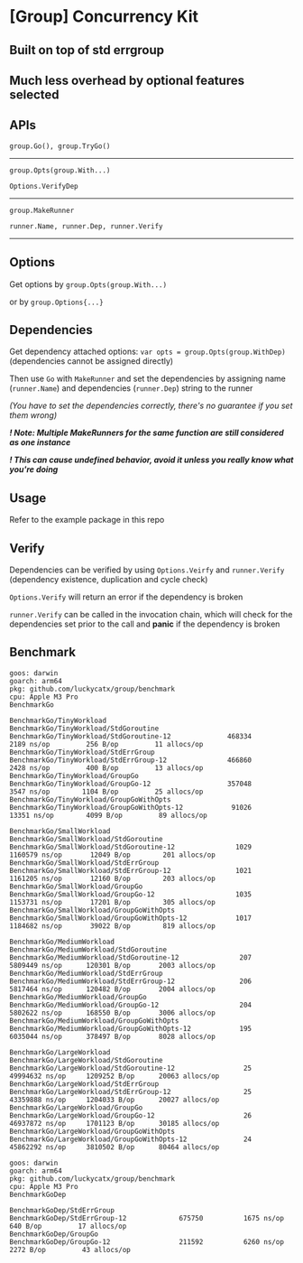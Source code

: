 # [Group] Concurrency Kit

## Built on top of std errgroup
## Much less overhead by optional features selected

## APIs
`group.Go(), group.TryGo()`

---

`group.Opts(group.With...)`

`Options.VerifyDep`

---

`group.MakeRunner`

`runner.Name, runner.Dep, runner.Verify`

---

## Options
Get options by `group.Opts(group.With...)`

or by `group.Options{...}`

## Dependencies
Get dependency attached options: `var opts = group.Opts(group.WithDep)` (dependencies cannot be assigned directly)

Then use `Go` with `MakeRunner` and set the dependencies by assigning name (`runner.Name`) and dependencies (`runner.Dep`) string to the runner

*(You have to set the dependencies correctly, there's no guarantee if you set them wrong)*

***! Note: Multiple MakeRunners for the same function are still considered as one instance***

***! This can cause undefined behavior, avoid it unless you really know what you're doing***

## Usage
Refer to the example package in this repo

## Verify
Dependencies can be verified by using `Options.Veirfy` and `runner.Verify` (dependency existence, duplication and cycle check)

`Options.Verify` will return an error if the dependency is broken

`runner.Verify` can be called in the invocation chain, which will check for the dependencies set prior to the call and **panic** if the dependency is broken

## Benchmark
```
goos: darwin
goarch: arm64
pkg: github.com/luckycatx/group/benchmark
cpu: Apple M3 Pro
BenchmarkGo

BenchmarkGo/TinyWorkload
BenchmarkGo/TinyWorkload/StdGoroutine
BenchmarkGo/TinyWorkload/StdGoroutine-12         	  468334	      2189 ns/op	     256 B/op	      11 allocs/op
BenchmarkGo/TinyWorkload/StdErrGroup
BenchmarkGo/TinyWorkload/StdErrGroup-12          	  466860	      2428 ns/op	     400 B/op	      13 allocs/op
BenchmarkGo/TinyWorkload/GroupGo
BenchmarkGo/TinyWorkload/GroupGo-12              	  357048	      3547 ns/op	    1104 B/op	      25 allocs/op
BenchmarkGo/TinyWorkload/GroupGoWithOpts
BenchmarkGo/TinyWorkload/GroupGoWithOpts-12      	   91026	     13351 ns/op	    4099 B/op	      89 allocs/op

BenchmarkGo/SmallWorkload
BenchmarkGo/SmallWorkload/StdGoroutine
BenchmarkGo/SmallWorkload/StdGoroutine-12        	    1029	   1160579 ns/op	   12049 B/op	     201 allocs/op
BenchmarkGo/SmallWorkload/StdErrGroup
BenchmarkGo/SmallWorkload/StdErrGroup-12         	    1021	   1161205 ns/op	   12160 B/op	     203 allocs/op
BenchmarkGo/SmallWorkload/GroupGo
BenchmarkGo/SmallWorkload/GroupGo-12             	    1035	   1153731 ns/op	   17201 B/op	     305 allocs/op
BenchmarkGo/SmallWorkload/GroupGoWithOpts
BenchmarkGo/SmallWorkload/GroupGoWithOpts-12     	    1017	   1184682 ns/op	   39022 B/op	     819 allocs/op

BenchmarkGo/MediumWorkload
BenchmarkGo/MediumWorkload/StdGoroutine
BenchmarkGo/MediumWorkload/StdGoroutine-12       	     207	   5809449 ns/op	  120301 B/op	    2003 allocs/op
BenchmarkGo/MediumWorkload/StdErrGroup
BenchmarkGo/MediumWorkload/StdErrGroup-12        	     206	   5817464 ns/op	  120482 B/op	    2004 allocs/op
BenchmarkGo/MediumWorkload/GroupGo
BenchmarkGo/MediumWorkload/GroupGo-12            	     204	   5802622 ns/op	  168550 B/op	    3006 allocs/op
BenchmarkGo/MediumWorkload/GroupGoWithOpts
BenchmarkGo/MediumWorkload/GroupGoWithOpts-12    	     195	   6035044 ns/op	  378497 B/op	    8028 allocs/op

BenchmarkGo/LargeWorkload
BenchmarkGo/LargeWorkload/StdGoroutine
BenchmarkGo/LargeWorkload/StdGoroutine-12        	      25	  49994632 ns/op	 1209252 B/op	   20063 allocs/op
BenchmarkGo/LargeWorkload/StdErrGroup
BenchmarkGo/LargeWorkload/StdErrGroup-12         	      25	  43359888 ns/op	 1204033 B/op	   20027 allocs/op
BenchmarkGo/LargeWorkload/GroupGo
BenchmarkGo/LargeWorkload/GroupGo-12             	      26	  46937872 ns/op	 1701123 B/op	   30185 allocs/op
BenchmarkGo/LargeWorkload/GroupGoWithOpts
BenchmarkGo/LargeWorkload/GroupGoWithOpts-12     	      24	  45862292 ns/op	 3810502 B/op	   80464 allocs/op
```

```
goos: darwin
goarch: arm64
pkg: github.com/luckycatx/group/benchmark
cpu: Apple M3 Pro
BenchmarkGoDep

BenchmarkGoDep/StdErrGroup
BenchmarkGoDep/StdErrGroup-12         	  675750	      1675 ns/op	     640 B/op	      17 allocs/op
BenchmarkGoDep/GroupGo
BenchmarkGoDep/GroupGo-12             	  211592	      6260 ns/op	    2272 B/op	      43 allocs/op
```